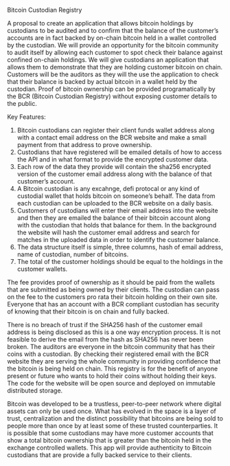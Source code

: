 Bitcoin Custodian Registry

A proposal to create an application that allows bitcoin holdings by custodians to be audited and to confirm that the
balance of the customer’s accounts are in fact backed by on-chain bitcoin held in a wallet controlled by the custodian.
We will provide an opportunity for the bitcoin community to audit itself by allowing each customer to spot check their
balance against confined on-chain holdings. We will give custodians an application that allows them to demonstrate that
they are holding customer bitcoin on chain. Customers will be the auditors as they will the use the application to check
that their balance is backed by actual bitcoin in a wallet held by the custodian. Proof of bitcoin ownership can be
provided programatically by the BCR (Bitcoin Custodian Registry) without exposing customer details to the public.

Key Features:

1. Bitcoin custodians can register their client funds wallet address along with a contact email address on the BCR
   website and make a small payment from that address to prove ownership.
2. Custodians that have registered will be emailed details of how to access the API and in what format to provide the
   encrypted customer data.
3. Each row of the data they provide will contain the sha256 encrypted version of the customer email address along with
   the balance of that customer’s account.
4. A Bitcoin custodian is any excahnge, defi protocal or any kind of custodial wallet that holds bitcoin on someone’s
   behalf. The data from each custodian can be uploaded to the BCR website on a daily basis.
5. Customers of custodians will enter their email address into the website and then they are emailed the balance of
   their bitcoin account along with the custodian that holds that balance for them. In the background the website will
   hash the customer email address and search for matches in the uploaded data in order to identify the customer
   balance.
6. The data structure itself is simple, three columns, hash of email address, name of custodian, number of bitcoins.
7. The total of the customer holdings should be equal to the holdings in the customer wallets.

The fee provides proof of ownership as it should be paid from the wallets that are submitted as being owned by their
clients. The custodian can pass on the fee to the customers pro rata their bitcoin holding on their own site. Everyone
that has an account with a BCR compliant custodian has security of knowing that their bitcoin is on chain and fully
backed.

There is no breach of trust if the SHA256 hash of the customer email address is being disclosed as this is a one way
encryption process. It is not feasible to derive the email from the hash as SHA256 has never been broken. The auditors
are everyone in the bitcoin community that has their coins with a custodian. By checking their registered email with the
BCR website they are serving the whole community in providing confidence that the bitcoin is being held on chain. This
registry is for the benefit of anyone present or future who wants to hold their coins without holding their keys. The
code for the website will be open source and deployed on immutable distributed storage.

Bitcoin was developed to be a trustless, peer-to-peer network where digital assets can only be used once. What has
evolved in the space is a layer of trust, centralization and the distinct possibility that bitcoins are being sold to
people more than once by at least some of these trusted counterparties. It is possible that some custodians may have
more customer accounts that show a total bitcoin ownership that is greater than the bitcoin held in the exchange
controlled wallets. This app will provide authenticity to Bitcoin custodians that are provide a fully backed service to
their clients.
